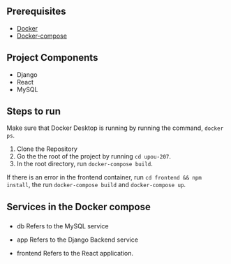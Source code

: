 ## Prerequisites

- [Docker](https://docs.docker.com/engine/install/)
- [Docker-compose](https://docs.docker.com/compose/install/)


## Project Components
- Django
- React
- MySQL

## Steps to run 

Make sure that Docker Desktop is running by running the command, `docker ps`.  

1. Clone the Repository
2. Go the the root of the project by running `cd upou-207`.
3. In the root directory, run `docker-compose build`.

If there is an error in the frontend container, run `cd frontend && npm install`, the run `docker-compose build` and `docker-compose up`.

## Services in the Docker compose

### 

- db
  Refers to the MySQL service

- app
  Refers to the Django Backend service

- frontend
   Refers to the React application.
